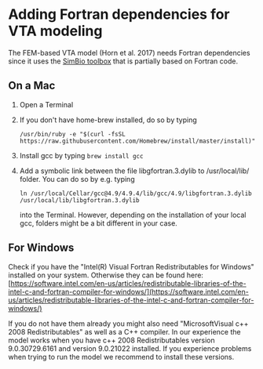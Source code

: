 # Adding Fortran dependencies for VTA modeling

The FEM-based VTA model \(Horn et al. 2017\) needs Fortran dependencies since it uses the [SimBio toolbox](https://www.mrt.uni-jena.de/simbio/index.php/Main_Page) that is partially based on Fortran code.

## On a Mac

1. Open a Terminal
2. If you don't have home-brew installed, do so by typing

   `/usr/bin/ruby -e "$(curl -fsSL https://raw.githubusercontent.com/Homebrew/install/master/install)"`

3. Install gcc by typing `brew install gcc`
4. Add a symbolic link between the file libgfortran.3.dylib to /usr/local/lib/ folder. You can do so by e.g. typing

   `ln /usr/local/Cellar/gcc@4.9/4.9.4/lib/gcc/4.9/libgfortran.3.dylib /usr/local/lib/libgfortran.3.dylib`

   into the Terminal. However, depending on the installation of your local gcc, folders might be a bit different in your case. 

## For Windows

Check if you have the "Intel\(R\) Visual Fortran Redistributables for Windows" installed on your system. Otherwise they can be found here: [https://software.intel.com/en-us/articles/redistributable-libraries-of-the-intel-c-and-fortran-compiler-for-windows/](https://software.intel.com/en-us/articles/redistributable-libraries-of-the-intel-c-and-fortran-compiler-for-windows/)

If you do not have them already you might also need "MicrosoftVisual c++ 2008 Redistributables" as well as a C++ compiler. In our experience the model works when you have c++ 2008 Redistributables version 9.0.30729.6161 and version 9.0.21022 installed. If you experience problems when trying to run the model we recommend to install these versions.

